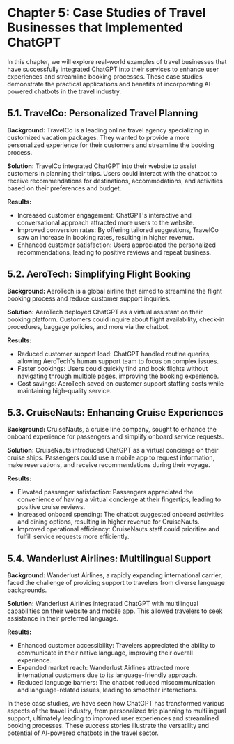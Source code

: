 Chapter 5: Case Studies of Travel Businesses that Implemented ChatGPT
=====================================================================

In this chapter, we will explore real-world examples of travel businesses that have successfully integrated ChatGPT into their services to enhance user experiences and streamline booking processes. These case studies demonstrate the practical applications and benefits of incorporating AI-powered chatbots in the travel industry.

5.1. TravelCo: Personalized Travel Planning
-------------------------------------------

**Background:** TravelCo is a leading online travel agency specializing in customized vacation packages. They wanted to provide a more personalized experience for their customers and streamline the booking process.

**Solution:** TravelCo integrated ChatGPT into their website to assist customers in planning their trips. Users could interact with the chatbot to receive recommendations for destinations, accommodations, and activities based on their preferences and budget.

**Results:**

* Increased customer engagement: ChatGPT's interactive and conversational approach attracted more users to the website.
* Improved conversion rates: By offering tailored suggestions, TravelCo saw an increase in booking rates, resulting in higher revenue.
* Enhanced customer satisfaction: Users appreciated the personalized recommendations, leading to positive reviews and repeat business.

5.2. AeroTech: Simplifying Flight Booking
-----------------------------------------

**Background:** AeroTech is a global airline that aimed to streamline the flight booking process and reduce customer support inquiries.

**Solution:** AeroTech deployed ChatGPT as a virtual assistant on their booking platform. Customers could inquire about flight availability, check-in procedures, baggage policies, and more via the chatbot.

**Results:**

* Reduced customer support load: ChatGPT handled routine queries, allowing AeroTech's human support team to focus on complex issues.
* Faster bookings: Users could quickly find and book flights without navigating through multiple pages, improving the booking experience.
* Cost savings: AeroTech saved on customer support staffing costs while maintaining high-quality service.

5.3. CruiseNauts: Enhancing Cruise Experiences
----------------------------------------------

**Background:** CruiseNauts, a cruise line company, sought to enhance the onboard experience for passengers and simplify onboard service requests.

**Solution:** CruiseNauts introduced ChatGPT as a virtual concierge on their cruise ships. Passengers could use a mobile app to request information, make reservations, and receive recommendations during their voyage.

**Results:**

* Elevated passenger satisfaction: Passengers appreciated the convenience of having a virtual concierge at their fingertips, leading to positive cruise reviews.
* Increased onboard spending: The chatbot suggested onboard activities and dining options, resulting in higher revenue for CruiseNauts.
* Improved operational efficiency: CruiseNauts staff could prioritize and fulfill service requests more efficiently.

5.4. Wanderlust Airlines: Multilingual Support
----------------------------------------------

**Background:** Wanderlust Airlines, a rapidly expanding international carrier, faced the challenge of providing support to travelers from diverse language backgrounds.

**Solution:** Wanderlust Airlines integrated ChatGPT with multilingual capabilities on their website and mobile app. This allowed travelers to seek assistance in their preferred language.

**Results:**

* Enhanced customer accessibility: Travelers appreciated the ability to communicate in their native language, improving their overall experience.
* Expanded market reach: Wanderlust Airlines attracted more international customers due to its language-friendly approach.
* Reduced language barriers: The chatbot reduced miscommunication and language-related issues, leading to smoother interactions.

In these case studies, we have seen how ChatGPT has transformed various aspects of the travel industry, from personalized trip planning to multilingual support, ultimately leading to improved user experiences and streamlined booking processes. These success stories illustrate the versatility and potential of AI-powered chatbots in the travel sector.
